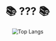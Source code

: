 <div align=center>

# 📚 ??? 📚

<div align=center>
  
  ![Top Langs](https://github-readme-stats.vercel.app/api/top-langs/?username=crtevent&layout=compact&theme=radical)
  
</div>

<!--
**crtEvent/crtEvent** is a ✨ _special_ ✨ repository because its `README.md` (this file) appears on your GitHub profile.

Here are some ideas to get you started:

- 🔭 I’m currently working on ...
- 🌱 I’m currently learning ...
- 👯 I’m looking to collaborate on ...
- 🤔 I’m looking for help with ...
- 💬 Ask me about ...
- 📫 How to reach me: ...
- 😄 Pronouns: ...
- ⚡ Fun fact: ...
-->
